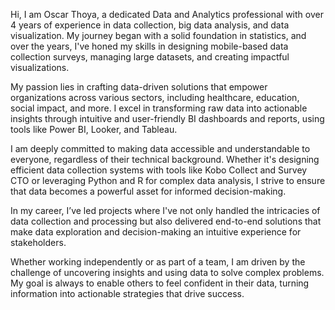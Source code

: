 Hi, I am Oscar Thoya, a dedicated Data and Analytics professional with over 4 years of experience in data collection, big data analysis, and data visualization. My journey began with a solid foundation in statistics, and over the years, I've honed my skills in designing mobile-based data collection surveys, managing large datasets, and creating impactful visualizations.

My passion lies in crafting data-driven solutions that empower organizations across various sectors, including healthcare, education, social impact, and more. I excel in transforming raw data into actionable insights through intuitive and user-friendly BI dashboards and reports, using tools like Power BI, Looker, and Tableau.

I am deeply committed to making data accessible and understandable to everyone, regardless of their technical background. Whether it's designing efficient data collection systems with tools like Kobo Collect and Survey CTO or leveraging Python and R for complex data analysis, I strive to ensure that data becomes a powerful asset for informed decision-making.

In my career, I’ve led projects where I've not only handled the intricacies of data collection and processing but also delivered end-to-end solutions that make data exploration and decision-making an intuitive experience for stakeholders.

Whether working independently or as part of a team, I am driven by the challenge of uncovering insights and using data to solve complex problems. My goal is always to enable others to feel confident in their data, turning information into actionable strategies that drive success.

